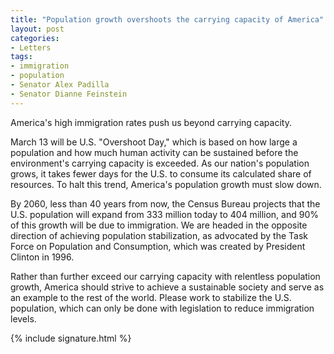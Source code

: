 ```yaml
---
title: "Population growth overshoots the carrying capacity of America"
layout: post
categories:
- Letters
tags:
- immigration
- population
- Senator Alex Padilla
- Senator Dianne Feinstein
---
```


America's high immigration rates push us beyond carrying capacity.

March 13 will be U.S. "Overshoot Day," which is based on how large a population and how much human activity can be sustained before the environment's carrying capacity is exceeded. As our nation's population grows, it takes fewer days for the U.S. to consume its calculated share of resources. To halt this trend, America's population growth must slow down.

By 2060, less than 40 years from now, the Census Bureau projects that the U.S. population will expand from 333 million today to 404 million, and 90% of this growth will be due to immigration. We are headed in the opposite direction of achieving population stabilization, as advocated by the Task Force on Population and Consumption, which was created by President Clinton in 1996.

Rather than further exceed our carrying capacity with relentless population growth, America should strive to achieve a sustainable society and serve as an example to the rest of the world. Please work to stabilize the U.S. population, which can only be done with legislation to reduce immigration levels.

{% include signature.html %}
